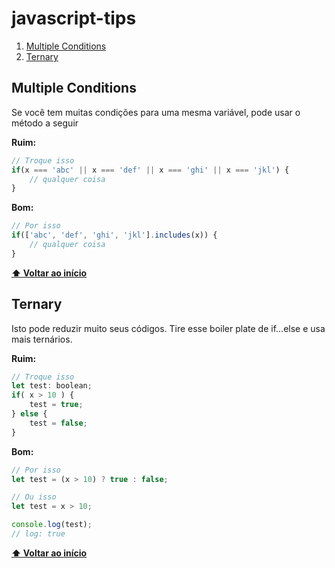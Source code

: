 # javascript-tips

1. [Multiple Conditions](#multiple-conditions)
2. [Ternary](#ternary)

## **Multiple Conditions**

Se você tem muitas condições para uma mesma variável, pode usar o método a seguir

**Ruim:**

```javascript
// Troque isso
if(x === 'abc' || x === 'def' || x === 'ghi' || x === 'jkl') {
    // qualquer coisa
}
```

**Bom:**

```javascript
// Por isso
if(['abc', 'def', 'ghi', 'jkl'].includes(x)) {
    // qualquer coisa
}
```

**[⬆ Voltar ao início](#javascript-tips)**

## **Ternary**

Isto pode reduzir muito seus códigos.
Tire esse boiler plate de if...else e usa mais ternários.

**Ruim:**

```javascript
// Troque isso
let test: boolean;
if( x > 10 ) {
    test = true;
} else {
    test = false;
}
```

**Bom:**

```javascript
// Por isso
let test = (x > 10) ? true : false;

// Ou isso
let test = x > 10;

console.log(test);
// log: true
```

**[⬆ Voltar ao início](#dicas-javascript)**
